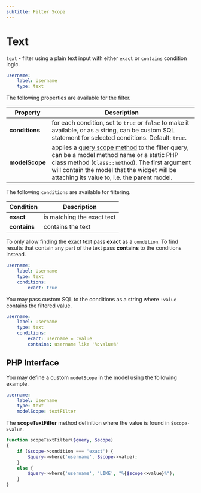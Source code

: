 ```yaml
---
subtitle: Filter Scope
---
```

# Text

`text` - filter using a plain text input with either `exact` or `contains` condition logic.

```yaml
username:
    label: Username
    type: text
```

The following properties are available for the filter.

Property | Description
------------- | -------------
**conditions** | for each condition, set to `true` or `false` to make it available, or as a string, can be custom SQL statement for selected conditions. Default: `true`.
**modelScope** | applies a [query scope method](../../extend/database/model.md) to the filter query, can be a model method name or a static PHP class method (`Class::method`). The first argument will contain the model that the widget will be attaching its value to, i.e. the parent model.

The following `conditions` are available for filtering.

Condition | Description
------------- | -------------
**exact** | is matching the exact text
**contains** | contains the text

To only allow finding the exact text pass **exact** as a `condition`. To find results that contain any part of the text pass **contains** to the conditions instead.

```yaml
username:
    label: Username
    type: text
    conditions:
        exact: true
```

You may pass custom SQL to the conditions as a string where `:value` contains the filtered value.

```yaml
username:
    label: Username
    type: text
    conditions:
        exact: username = :value
        contains: username like '%:value%'
```

## PHP Interface

You may define a custom `modelScope` in the model using the following example.

```yaml
username:
    label: Username
    type: text
    modelScope: textFilter
```

The **scopeTextFilter** method definition where the value is found in `$scope->value`.

```php
function scopeTextFilter($query, $scope)
{
    if ($scope->condition === 'exact') {
        $query->where('username', $scope->value);
    }
    else {
        $query->where('username', 'LIKE', "%{$scope->value}%");
    }
}
```
